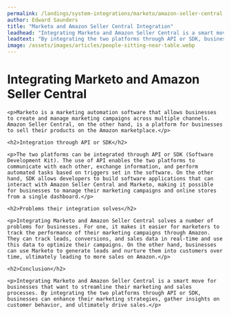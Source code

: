 ```yaml
---
permalink: /landings/system-integrations/marketo/amazon-seller-central
author: Edward Saunders
title: "Marketo and Amazon Seller Central Integration"
leadhead: "Integrating Marketo and Amazon Seller Central is a smart move for businesses that want to streamline their marketing and sales processes"
leadtext: "By integrating the two platforms through API or SDK, businesses can enhance their marketing strategies, gather insights on customer behavior, and ultimately drive sales."
image: /assets/images/articles/people-sitting-near-table.webp
---
```

<div class="arttext">
	<h1>Integrating Marketo and Amazon Seller Central</h1>

	<p>Marketo is a marketing automation software that allows businesses to create and manage marketing campaigns across multiple channels. Amazon Seller Central, on the other hand, is a platform for businesses to sell their products on the Amazon marketplace.</p>

	<h2>Integration through API or SDK</h2>

	<p>The two platforms can be integrated through API or SDK (Software Development Kit). The use of API enables the two platforms to communicate with each other, exchange information, and perform automated tasks based on triggers set in the software. On the other hand, SDK allows developers to build software applications that can interact with Amazon Seller Central and Marketo, making it possible for businesses to manage their marketing campaigns and online stores from a single dashboard.</p>

	<h2>Problems their integration solves</h2>

	<p>Integrating Marketo and Amazon Seller Central solves a number of problems for businesses. For one, it makes it easier for marketers to track the performance of their marketing campaigns through Amazon. They can track leads, conversions, and sales data in real-time and use this data to optimize their campaigns. On the other hand, businesses can use Marketo to generate leads and nurture them into customers over time, ultimately leading to more sales on Amazon.</p>

	<h2>Conclusion</h2>

	<p>Integrating Marketo and Amazon Seller Central is a smart move for businesses that want to streamline their marketing and sales processes. By integrating the two platforms through API or SDK, businesses can enhance their marketing strategies, gather insights on customer behavior, and ultimately drive sales.</p>

</div>